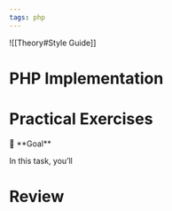 ```yaml
---
tags: php
---
```


![[Theory#Style Guide]]



# PHP Implementation

# Practical Exercises

<aside>
🏁 **Goal**

In this task, you’ll 

</aside>

# Review